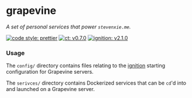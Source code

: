 # grapevine
*A set of personal services that power `stevenxie.me`.*

[![code style: prettier](https://img.shields.io/badge/code_style-prettier-ff69b4.svg)](https://github.com/prettier/prettier) [![ct: v0.7.0](https://img.shields.io/badge/ct-v0.7.0-green.svg)](https://github.com/coreos/container-linux-config-transpiler/releases/tag/v0.7.0) [![ignition: v2.1.0](https://img.shields.io/badge/ignition-v2.1.0-blue.svg)](https://coreos.com/ignition/docs/latest/configuration-v2_1.html)

### Usage
The `config/` directory contains files relating to the [ignition](https://coreos.com/ignition/) starting configuration for Grapevine servers.

The `serivces/` directory contains Dockerized services that can be `cd`'d into and launched on a Grapevine server.

